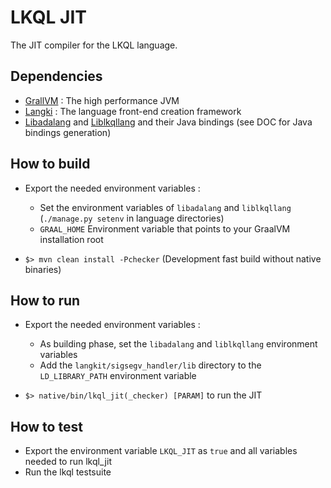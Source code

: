 LKQL JIT
======

The JIT compiler for the LKQL language.

Dependencies
------

* [GrallVM](https://www.graalvm.org/) : The high performance JVM
* [Langki](https://github.com/AdaCore/langkit) : The language front-end creation framework
* [Libadalang](https://github.com/AdaCore/libadalang) and [Liblkqllang](https://github.com/AdaCore/langkit-query-language) and their Java bindings
  (see DOC for Java bindings generation)

How to build
------

* Export the needed environment variables :
  * Set the environment variables of `libadalang` and `liblkqllang` (`./manage.py setenv` in language directories)
  * `GRAAL_HOME` Environment variable that points to your GraalVM installation root

* `$> mvn clean install -Pchecker` (Development fast build without native binaries)

How to run
------

* Export the needed environment variables :
  * As building phase, set the `libadalang` and `liblkqllang` environment variables
  * Add the `langkit/sigsegv_handler/lib` directory to the `LD_LIBRARY_PATH` environment variable

* `$> native/bin/lkql_jit(_checker) [PARAM]` to run the JIT

How to test
------

* Export the environment variable `LKQL_JIT` as `true` and all variables needed to run lkql_jit
* Run the lkql testsuite

